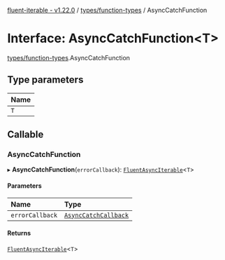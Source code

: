 [fluent-iterable - v1.22.0](../README.md) / [types/function-types](../modules/types_function_types.md) / AsyncCatchFunction

# Interface: AsyncCatchFunction<T\>

[types/function-types](../modules/types_function_types.md).AsyncCatchFunction

## Type parameters

| Name |
| :------ |
| `T` |

## Callable

### AsyncCatchFunction

▸ **AsyncCatchFunction**(`errorCallback`): [`FluentAsyncIterable`](index.FluentAsyncIterable.md)<`T`\>

#### Parameters

| Name | Type |
| :------ | :------ |
| `errorCallback` | [`AsyncCatchCallback`](../modules/types.md#asynccatchcallback) |

#### Returns

[`FluentAsyncIterable`](index.FluentAsyncIterable.md)<`T`\>
